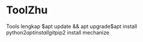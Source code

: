 # ToolZhu
Tools lengkap
$apt update && apt upgrade$apt install python2$apt install git$pip2 install mechanize
